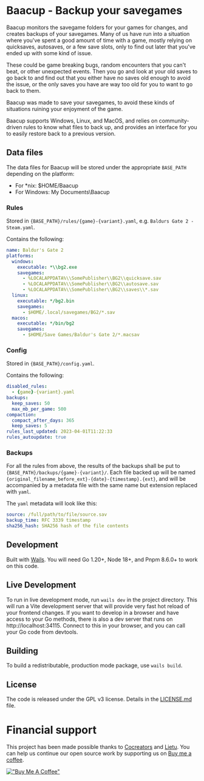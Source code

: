 # Baacup - Backup your savegames

Baacup monitors the savegame folders for your games for changes, and creates backups of your
savegames. Many of us have run into a situation where you've spent a good amount of time with a
game, mostly relying on quicksaves, autosaves, or a few save slots, only to find out later that
you've ended up with some kind of issue.

These could be game breaking bugs, random encounters that you can't beat, or other unexpected
events. Then you go and look at your old saves to go back to and find out that you either have no
saves old enough to avoid the issue, or the only saves you have are way too old for you to want to
go back to them.

Baacup was made to save your savegames, to avoid these kinds of situations ruining your enjoyment of
the game.

Baacup supports Windows, Linux, and MacOS, and relies on community-driven rules to know what files
to back up, and provides an interface for you to easily restore back to a previous version.

## Data files

The data files for Baacup will be stored under the appropriate `BASE_PATH` depending on the
platform:

- For \*nix: $HOME/Baacup
- For Windows: My Documents\Baacup

### Rules

Stored in `{BASE_PATH}/rules/{game}-{variant}.yaml`, e.g. `Baldurs Gate 2 - Steam.yaml`.

Contains the following:

```yaml
name: Baldur's Gate 2
platforms:
  windows:
    executable: *\\bg2.exe
    savegames:
      - %LOCALAPPDATA%\\SomePublisher\\BG2\\quicksave.sav
      - %LOCALAPPDATA%\\SomePublisher\\BG2\\autosave.sav
      - %LOCALAPPDATA%\\SomePublisher\\BG2\\saves\\*.sav
  linux:
    executable: */bg2.bin
    savegames:
      - $HOME/.local/savegames/BG2/*.sav
  macos:
    executable: */bin/bg2
    savegames:
      - $HOME/Save Games/Baldur's Gate 2/*.macsav
```

### Config

Stored in `{BASE_PATH}/config.yaml`.

Contains the following:

```yaml
disabled_rules:
  - {game}-{variant}.yaml
backups:
  keep_saves: 50
  max_mb_per_game: 500
compaction:
  compact_after_days: 365
  keep_saves: 5
rules_last_updated: 2023-04-01T11:22:33
rules_autoupdate: true
```

### Backups

For all the rules from above, the results of the backups shall be put to
`{BASE_PATH}/backups/{game}-{variant}/`. Each file backed up will be named
`{original_filename_before_ext}-{date}-{timestamp}.{ext}`, and will be accompanied by a metadata
file with the same name but extension replaced with `yaml`.

The `yaml` metadata will look like this:

```yaml
source: /full/path/to/file/source.sav
backup_time: RFC 3339 timestamp
sha256_hash: SHA256 hash of the file contents
```

## Development

Built with [Wails](https://wails.io/). You will need Go 1.20+, Node 18+, and Pnpm 8.6.0+ to work on
this code.

## Live Development

To run in live development mode, run `wails dev` in the project directory. This will run a Vite
development server that will provide very fast hot reload of your frontend changes. If you want to
develop in a browser and have access to your Go methods, there is also a dev server that runs on
http://localhost:34115. Connect to this in your browser, and you can call your Go code from
devtools.

## Building

To build a redistributable, production mode package, use `wails build`.

## License

The code is released under the GPL v3 license. Details in the [LICENSE.md](./LICENSE.md) file.

# Financial support

This project has been made possible thanks to [Cocreators](https://cocreators.ee) and
[Lietu](https://lietu.net). You can help us continue our open source work by supporting us on
[Buy me a coffee](https://www.buymeacoffee.com/cocreators).

[!["Buy Me A Coffee"](https://www.buymeacoffee.com/assets/img/custom_images/orange_img.png)](https://www.buymeacoffee.com/cocreators)
